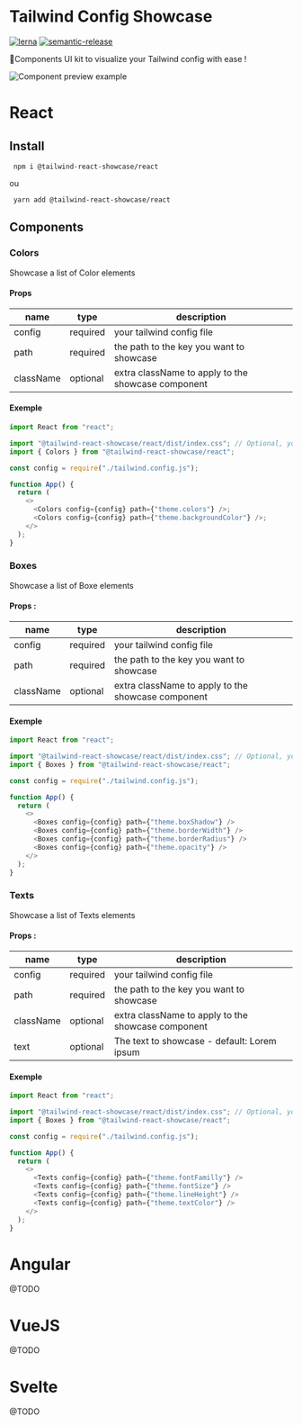 # Tailwind Config Showcase

[![lerna](https://img.shields.io/badge/maintained%20with-lerna-cc00ff.svg)](https://lerna.js.org/)
[![semantic-release](https://img.shields.io/badge/%20%20%F0%9F%93%A6%F0%9F%9A%80-semantic--release-e10079.svg)](https://github.com/semantic-release/semantic-release)

🎨Components UI kit to visualize your Tailwind config with ease !

[demo]: ./docs/images/demo.gif "Component preview example"

![Component preview example][demo]

# React

## Install

```
 npm i @tailwind-react-showcase/react
```

ou

```
 yarn add @tailwind-react-showcase/react
```

## Components

### Colors

Showcase a list of Color elements

#### Props

| name      | type     | description                                        |
| --------- | -------- | -------------------------------------------------- |
| config    | required | your tailwind config file                          |
| path      | required | the path to the key you want to showcase           |
| className | optional | extra className to apply to the showcase component |

#### Exemple

```javascript
import React from "react";

import "@tailwind-react-showcase/react/dist/index.css"; // Optional, you can import your own styles
import { Colors } from "@tailwind-react-showcase/react";

const config = require("./tailwind.config.js");

function App() {
  return (
    <>
      <Colors config={config} path={"theme.colors"} />;
      <Colors config={config} path={"theme.backgroundColor"} />;
    </>
  );
}
```

### Boxes

Showcase a list of Boxe elements

#### Props :

| name      | type     | description                                        |
| --------- | -------- | -------------------------------------------------- |
| config    | required | your tailwind config file                          |
| path      | required | the path to the key you want to showcase           |
| className | optional | extra className to apply to the showcase component |

#### Exemple

```javascript
import React from "react";

import "@tailwind-react-showcase/react/dist/index.css"; // Optional, you can import your own styles
import { Boxes } from "@tailwind-react-showcase/react";

const config = require("./tailwind.config.js");

function App() {
  return (
    <>
      <Boxes config={config} path={"theme.boxShadow"} />
      <Boxes config={config} path={"theme.borderWidth"} />
      <Boxes config={config} path={"theme.borderRadius"} />
      <Boxes config={config} path={"theme.opacity"} />
    </>
  );
}
```

### Texts

Showcase a list of Texts elements

#### Props :

| name      | type     | description                                        |
| --------- | -------- | -------------------------------------------------- |
| config    | required | your tailwind config file                          |
| path      | required | the path to the key you want to showcase           |
| className | optional | extra className to apply to the showcase component |
| text      | optional | The text to showcase - default: Lorem ipsum        |

#### Exemple

```javascript
import React from "react";

import "@tailwind-react-showcase/react/dist/index.css"; // Optional, you can import your own styles
import { Boxes } from "@tailwind-react-showcase/react";

const config = require("./tailwind.config.js");

function App() {
  return (
    <>
      <Texts config={config} path={"theme.fontFamilly"} />
      <Texts config={config} path={"theme.fontSize"} />
      <Texts config={config} path={"theme.lineHeight"} />
      <Texts config={config} path={"theme.textColor"} />
    </>
  );
}
```

# Angular

@TODO

# VueJS

@TODO

# Svelte

@TODO
